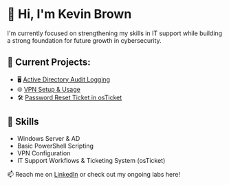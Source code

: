 # 👋 Hi, I'm Kevin Brown

I'm currently focused on strengthening my skills in IT support while building a strong foundation for future growth in cybersecurity.

## 🚧 Current Projects:
- 🖥️ [Active Directory Audit Logging](https://github.com/yourusername/active-directory-auditing)
- 🌐 [VPN Setup & Usage](https://github.com/yourusername/vpn-setup-and-usage)
- 🛠️ [Password Reset Ticket in osTicket](https://github.com/yourusername/osticket-password-reset)

## 🧰 Skills
- Windows Server & AD
- Basic PowerShell Scripting
- VPN Configuration
- IT Support Workflows & Ticketing System (osTicket)

📫 Reach me on [LinkedIn](https://www.linkedin.com/in/yourname) or check out my ongoing labs here!
